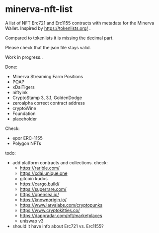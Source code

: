 minerva-nft-list
================

A list of NFT Erc721 and Erc1155 contracts with metadata for the Minerva Wallet. Inspired by https://tokenlists.org/ .

Compared to tokenlists it is missing the decimal part.

Please check that the json file stays valid.

Work in progress..

Done:
- Minerva Streaming Farm Positions
- POAP
- xDaiTigers
- niftyink
- CryptoStamp 3, 3.1, GoldenDodge
- zeroalpha correct contract address
- cryptoWine
- Foundation
- placeholder



Check:
- epor ERC-1155
- Polygon NFTs



todo:
 - add platform contracts and collections. check:
   - https://rarible.com/
   - https://xdai.unique.one
   - gitcoin kudos
   - https://cargo.build/
   - https://superrare.com/
   - https://opensea.io/
   - https://knownorigin.io/
   - https://www.larvalabs.com/cryptopunks
   - https://www.cryptokitties.co/
   - https://dappradar.com/nft/marketplaces
   - uniswap v3
 - should it have info about Erc721 vs. Erc1155?
